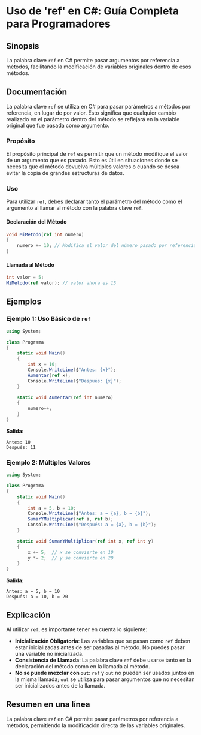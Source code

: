<!--
Meta Description: # Uso de 'ref' en C#: Guía Completa para Programadores ## Sinopsis La palabra clave `ref` en C# permite pasar argumentos por referencia a métodos, fac...
Meta Keywords: ref, método, que, int, valor
-->

# Uso de 'ref' en C#: Guía Completa para Programadores

## Sinopsis
La palabra clave `ref` en C# permite pasar argumentos por referencia a métodos, facilitando la modificación de variables originales dentro de esos métodos.

## Documentación
La palabra clave `ref` se utiliza en C# para pasar parámetros a métodos por referencia, en lugar de por valor. Esto significa que cualquier cambio realizado en el parámetro dentro del método se reflejará en la variable original que fue pasada como argumento.

### Propósito
El propósito principal de `ref` es permitir que un método modifique el valor de un argumento que es pasado. Esto es útil en situaciones donde se necesita que el método devuelva múltiples valores o cuando se desea evitar la copia de grandes estructuras de datos.

### Uso
Para utilizar `ref`, debes declarar tanto el parámetro del método como el argumento al llamar al método con la palabra clave `ref`. 

#### Declaración del Método
```csharp
void MiMetodo(ref int numero)
{
    numero += 10; // Modifica el valor del número pasado por referencia
}
```

#### Llamada al Método
```csharp
int valor = 5;
MiMetodo(ref valor); // valor ahora es 15
```

## Ejemplos

### Ejemplo 1: Uso Básico de `ref`
```csharp
using System;

class Programa
{
    static void Main()
    {
        int x = 10;
        Console.WriteLine($"Antes: {x}");
        Aumentar(ref x);
        Console.WriteLine($"Después: {x}");
    }

    static void Aumentar(ref int numero)
    {
        numero++;
    }
}
```
**Salida:**
```
Antes: 10
Después: 11
```

### Ejemplo 2: Múltiples Valores
```csharp
using System;

class Programa
{
    static void Main()
    {
        int a = 5, b = 10;
        Console.WriteLine($"Antes: a = {a}, b = {b}");
        SumarYMultiplicar(ref a, ref b);
        Console.WriteLine($"Después: a = {a}, b = {b}");
    }

    static void SumarYMultiplicar(ref int x, ref int y)
    {
        x += 5;  // x se convierte en 10
        y *= 2;  // y se convierte en 20
    }
}
```
**Salida:**
```
Antes: a = 5, b = 10
Después: a = 10, b = 20
```

## Explicación
Al utilizar `ref`, es importante tener en cuenta lo siguiente:

- **Inicialización Obligatoria**: Las variables que se pasan como `ref` deben estar inicializadas antes de ser pasadas al método. No puedes pasar una variable no inicializada.
- **Consistencia de Llamada**: La palabra clave `ref` debe usarse tanto en la declaración del método como en la llamada al método.
- **No se puede mezclar con `out`**: `ref` y `out` no pueden ser usados juntos en la misma llamada; `out` se utiliza para pasar argumentos que no necesitan ser inicializados antes de la llamada.

## Resumen en una línea
La palabra clave `ref` en C# permite pasar parámetros por referencia a métodos, permitiendo la modificación directa de las variables originales.
